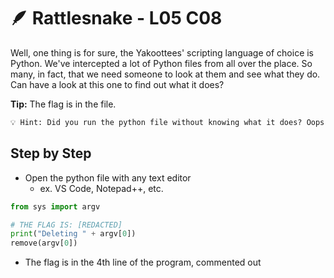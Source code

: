 # 🪶 Rattlesnake - L05 C08

Well, one thing is for sure, the Yakoottees' scripting language of choice is Python. We've intercepted a lot of Python files from all over the place. So many, in fact, that we need someone to look at them and see what they do. Can have a look at this one to find out what it does?

**Tip:** The flag is in the file.

```txt
💡 Hint: Did you run the python file without knowing what it does? Oops. Maybe just take a look at the source code first.
```

## Step by Step

- Open the python file with any text editor
  - ex. VS Code, Notepad++, etc.

```python
from sys import argv

# THE FLAG IS: [REDACTED]
print("Deleting " + argv[0])
remove(argv[0])
```

- The flag is in the 4th line of the program, commented out
